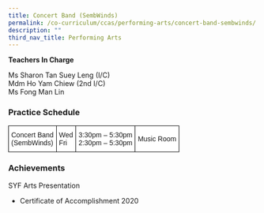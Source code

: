 ```yaml
---
title: Concert Band (SembWinds)
permalink: /co-curriculum/ccas/performing-arts/concert-band-sembwinds/
description: ""
third_nav_title: Performing Arts
---
```

**Teachers In Charge** 

Ms Sharon Tan Suey Leng (I/C)  <br>
Mdm Ho Yam Chiew (2nd I/C)  <br>
Ms Fong Man Lin

### Practice Schedule

<style type="text/css">
.tg  {border-collapse:collapse;border-spacing:0;}
.tg td{border-color:black;border-style:solid;border-width:1px;font-family:Arial, sans-serif;font-size:14px;
  overflow:hidden;padding:10px 5px;word-break:normal;}
.tg th{border-color:black;border-style:solid;border-width:1px;font-family:Arial, sans-serif;font-size:14px;
  font-weight:normal;overflow:hidden;padding:10px 5px;word-break:normal;}
.tg .tg-zr06{background-color:#FFF;text-align:left;vertical-align:middle}
</style>
<table class="tg">
<thead>
  <tr>
    <td class="tg-zr06">Concert Band<br>(SembWinds)</td>
    <td class="tg-zr06">Wed<br>Fri</td>
    <td class="tg-zr06">3:30pm – 5:30pm<br>2:30pm – 5:30pm</td>
    <td class="tg-zr06">Music Room</td>
  </tr>
</thead>
</table>

### Achievements
SYF Arts Presentation

*   Certificate of Accomplishment 2020